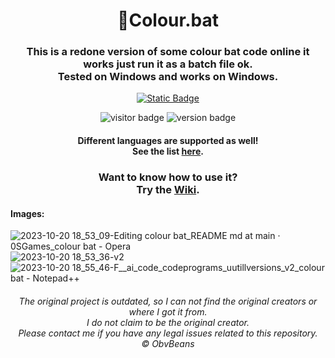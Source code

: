 
<div align="center">
    <h1>🎨Colour.bat</h1>
</div>
<div align="center">
    <h3>This is a redone version of some colour bat code online it works just run it as a batch file ok.<br>
    Tested on Windows and works on Windows.</h3>
</div>

<p align="center">
    <a href="https://github.com/james-beans/colour.bat/blob/main/LICENSE">
        <img alt="Static Badge" src="https://img.shields.io/badge/%C2%A9_BSD_3--Clause-License-green?style=for-the-badge">
    </a>
</p>

<p align="center">
    <img alt="visitor badge" src="https://visitor-badge.lithub.cc/badge?page_id=0SGames.colour.bat"/>
    <img alt="version badge" src="https://img.shields.io/github/v/release/0SGames/colour.bat?color=red">
</p>

<div align="center">
    <h4>Different languages are supported as well!<br>
    See the list <a href="https://github.com/0SGames/colour.bat/tree/main/Languages">here</a>.</h4>
</div>

<div align="center">
    <h3>Want to know how to use it?<br>
    Try the <a href="https://github.com/0SGames/TerminalMusic/wiki">Wiki</a>.</h3>
</div>

<h4>Images:</h4>

![2023-10-20 18_53_09-Editing colour bat_README md at main · 0SGames_colour bat - Opera](https://github.com/0SGames/colour.bat/assets/112166972/7ee64d98-41bf-434e-b181-82f1cff82464)
![2023-10-20 18_53_36-v2](https://github.com/0SGames/colour.bat/assets/112166972/9c2f960b-a1a5-4fab-a5bd-1887c259487d)
![2023-10-20 18_55_46-F__ai_code_codeprograms_uutillversions_v2_colour bat - Notepad++](https://github.com/0SGames/colour.bat/assets/112166972/d0280b94-ce23-4dc3-b207-66a718ed15e8)

<div align="center">
    <h6>The original project is outdated, so I can not find the original creators or where I got it from. <br>
    I do not claim to be the original creator. <br>
    Please contact me if you have any legal issues related to this repository. <br>
    © ObvBeans</h6>
</div>
